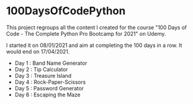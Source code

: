 # 100DaysOfCodePython

This project regroups all the content I created for the course "100 Days of Code - The Complete Python Pro Bootcamp for 2021" on Udemy.

I started it on 08/01/2021 and aim at completing the 100 days in a row. It would end on 17/04/2021.

- Day 1 : Band Name Generator
- Day 2 : Tip Calculator
- Day 3 : Treasure Island
- Day 4 : Rock-Paper-Scissors
- Day 5 : Password Generator
- Day 6 : Escaping the Maze
